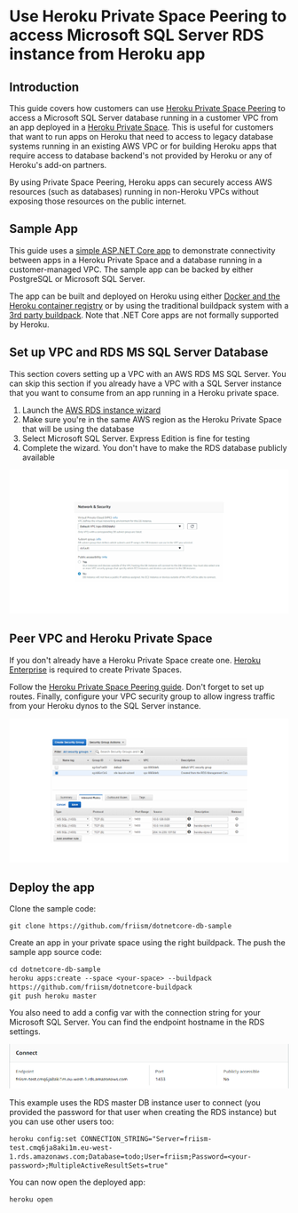 # Use Heroku Private Space Peering to access Microsoft SQL Server RDS instance from Heroku app

## Introduction

This guide covers how customers can use [Heroku Private Space Peering](https://devcenter.heroku.com/articles/private-space-peering) to access a Microsoft SQL Server database running in a customer VPC from an app deployed in a [Heroku Private Space](https://devcenter.heroku.com/articles/private-spaces). This is useful for customers that want to run apps on Heroku that need to access to legacy database systems running in an existing AWS VPC or for building Heroku apps that require access to database backend's not provided by Heroku or any of Heroku's add-on partners.

By using Private Space Peering, Heroku apps can securely access AWS resources (such as databases) running in non-Heroku VPCs without exposing those resources on the public internet.

## Sample App

This guide uses a [simple ASP.NET Core app](https://github.com/friism/dotnetcore-db-sample) to demonstrate connectivity between apps in a Heroku Private Space and a database running in a customer-managed VPC. The sample app can be backed by either PostgreSQL or Microsoft SQL Server.

The app can be built and deployed on Heroku using either [Docker and the Heroku container registry](https://devcenter.heroku.com/articles/container-registry-and-runtime) or by using the traditional buildpack system with a [3rd party buildpack](https://github.com/friism/dotnetcore-buildpack). Note that .NET Core apps are not formally supported by Heroku. 

## Set up VPC and RDS MS SQL Server Database

This section covers setting up a VPC with an AWS RDS MS SQL Server. You can skip this section if you already have a VPC with a SQL Server instance that you want to consume from an app running in a Heroku private space.

1. Launch the [AWS RDS instance wizard](https://console.aws.amazon.com/rds/home#launch-dbinstance:ct=dbinstances)
1. Make sure you're in the same AWS region as the Heroku Private Space that will be using the database
1. Select Microsoft SQL Server. Express Edition is fine for testing
1. Complete the wizard. You don't have to make the RDS database publicly available

![](i/rds-network-security.png "RDS database can be private")

## Peer VPC and Heroku Private Space

If you don't already have a Heroku Private Space create one. [Heroku Enterprise](https://www.heroku.com/enterprise#contact) is required to create Private Spaces.

Follow the [Heroku Private Space Peering guide](https://devcenter.heroku.com/articles/private-space-peering). Don't forget to set up routes. Finally, configure your VPC security group to allow ingress traffic from your Heroku dynos to the SQL Server instance.

![](i/modify-security-group.png "Security group configuration")

## Deploy the app

Clone the sample code:

```
git clone https://github.com/friism/dotnetcore-db-sample
```

Create an app in your private space using the right buildpack. The push the sample app source code:

```
cd dotnetcore-db-sample
heroku apps:create --space <your-space> --buildpack https://github.com/friism/dotnetcore-buildpack
git push heroku master
```

You also need to add a config var with the connection string for your Microsoft SQL Server. You can find the endpoint hostname in the RDS settings.

![](i/aws-rds-endpoint.png "AWS RDS endpoint hostname")

This example uses the RDS master DB instance user to connect (you provided the password for that user when creating the RDS instance) but you can use other users too:

```
heroku config:set CONNECTION_STRING="Server=friism-test.cmq6ja8aki1m.eu-west-1.rds.amazonaws.com;Database=todo;User=friism;Password=<your-password>;MultipleActiveResultSets=true"
```

You can now open the deployed app:

```
heroku open
```
